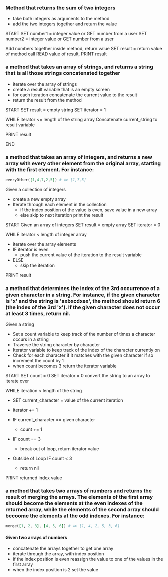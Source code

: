### Method that returns the sum of two integers

- take both integers as arguments to the method
- add the two integers together and return the value

START
SET number1 = integer value or GET number from a user
SET number2 = integer value or GET number from a user

Add numbers together inside method, return value
SET result = return value of method call
READ value of result, PRINT result

### a method that takes an array of strings, and returns a string that is all those strings concatenated together

- iterate over the array of strings
- create a result variable that is an empty screen
- for each iteration concatenate the current value to the result
- return the result from the method

START
SET result = empty string
SET iterator = 1

WHILE iterator <= length of the string array
Concatenate current_string to result variable

PRINT result

END

### a method that takes an array of integers, and returns a new array with every other element from the original array, starting with the first element. For instance:

```ruby
everyOther([1,4,7,2,5]) # => [1,7,5]
```

Given a collection of integers

- create a new empty array
- Iterate through each element in the collection
  - if the index position of the value is even, save value in a new array
  - else skip to next iteration
    print the result

START
Given an array of integers
SET result = empty array
SET iterator = 0

WHILE iterator < length of integer array

- iterate over the array elements
- IF iterator is even
  - push the current value of the iteration to the result variable
- ELSE
  - skip the iteration

PRINT result

### a method that determines the index of the 3rd occurrence of a given character in a string. For instance, if the given character is 'x' and the string is 'axbxcdxex', the method should return 6 (the index of the 3rd 'x'). If the given character does not occur at least 3 times, return nil.

Given a string

- Set a count variable to keep track of the number of times a character occurs in a string
- Traverse the string character by character
- Iterator variable to keep track of the index of the character currently on
- Check for each character if it matches with the given character if so increment the count by 1
- when count becomes 3 return the iterator variable

START
SET count = 0
SET iterator = 0
convert the string to an array to iterate over

WHILE iteration < length of the string

- SET current_character = value of the current iteration
- iterator += 1
- IF current_character == given character
  - count += 1
- IF count == 3

  - break out of loop, return iterator value

- Outside of Loop IF count < 3
  - return nil

PRINT returned index value

### a method that takes two arrays of numbers and returns the result of merging the arrays. The elements of the first array should become the elements at the even indexes of the returned array, while the elements of the second array should becoome the elements at the odd indexes. For instance:

```ruby
merge([1, 2, 3], [4, 5, 6]) # => [1, 4, 2, 5, 3, 6]
```

#### Given two arrays of numbers

- concatenate the arrays together to get one array
- iterate through the array, with index position
- if the index position is even reassign the value to one of the values in the first array
- when the index position is 2 set the value
